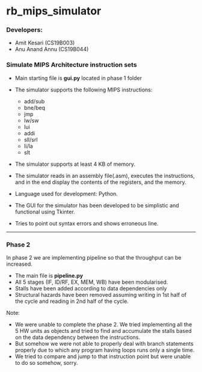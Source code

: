 # rb_mips_simulator

### Developers:
* Amit Kesari (CS19B003)
* Anu Anand Annu (CS19B044)

### Simulate MIPS Architecture instruction sets
* Main starting file is **gui.py** located in phase 1 folder
* The simulator supports the following MIPS instructions: 
  * add/sub
  * bne/beq
  * jmp
  * lw/sw
  * lui
  * addi  
  * sll/srl
  * li/la
  * slt
  
* The simulator supports at least 4 KB of memory.
* The simulator reads in an assembly file(.asm), executes the instructions, and in the end display
the contents of the registers, and the memory.
* Language used for development: Python.
* The GUI for the simulator has been developed to be simplistic and functional using Tkinter. 
* Tries to point out syntax errors and shows erroneous line. 

  
---

### Phase 2
In phase 2 we are implementing pipeline so that the throughput can be increased.

* The main file is **pipeline.py**
* All 5 stages (IF, ID/RF, EX, MEM, WB) have been modularised.
* Stalls have been added according to data dependencies only
* Structural hazards have been removed assuming writing in 1st half of the cycle and reading in 2nd half of the cycle.

Note: 
* We were unable to complete the phase 2. We tried implementing all the 5 HW units as objects and tried to find and accumulate the stalls based on the data dependency between the instructions.
* But somehow we were not able to properly deal with branch statements properly due to which any program having loops runs only a single time.
* We tried to compare and jump to that instruction point but were unable to do so somehow, sorry.


